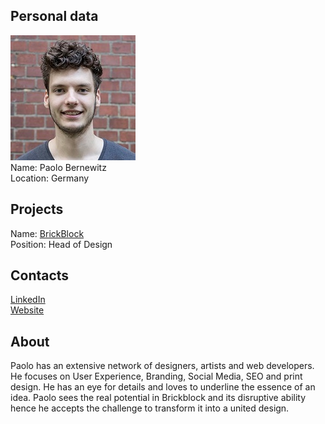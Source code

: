 ## Personal data
![paolo bernewitz photo](photo/paolo_bernewitz.jpg)  
Name:   Paolo Bernewitz  
Location: Germany  
## Projects 
Name: [BrickBlock](../projects/brickblock.md)  
Position: Head of Design   
## Contacts
[LinkedIn](https://www.linkedin.com/in/paolobernewitz/)  
[Website](http://www.paolobernewitz.de/)
## About
Paolo has an extensive network of designers, artists and web developers. He focuses on User Experience, Branding, Social Media, SEO and print design. He has an eye for details and loves to underline the essence of an idea. Paolo sees the real potential in Brickblock and its disruptive ability hence he accepts the challenge to transform it into a united design.
